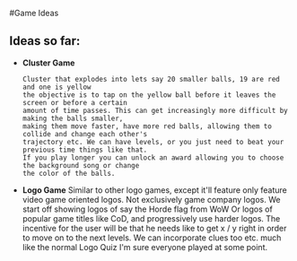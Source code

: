 #Game Ideas

Ideas so far:
-------------

  + **Cluster Game**
  
        Cluster that explodes into lets say 20 smaller balls, 19 are red and one is yellow
        the objective is to tap on the yellow ball before it leaves the screen or before a certain 
        amount of time passes. This can get increasingly more difficult by making the balls smaller, 
        making them move faster, have more red balls, allowing them to collide and change each other's 
        trajectory etc. We can have levels, or you just need to beat your previous time things like that.
        If you play longer you can unlock an award allowing you to choose the background song or change 
        the color of the balls.

  + **Logo Game**
        Similar to other logo games, except it'll feature only feature video game oriented logos.
        Not exclusively game company logos. We start off showing logos of say the Horde flag from WoW
        Or logos of popular game titles like CoD, and progressively use harder logos. The incentive for 
        the user will be that he needs like to get x / y right in order to move on to the next levels. 
        We can incorporate clues too etc. much like the normal Logo Quiz I'm sure everyone played at some point.
        
  
